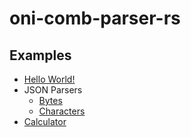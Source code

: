 # oni-comb-parser-rs


## Examples

- [Hello World!](/parser/examples/hello_world.rs)
- JSON Parsers
  - [Bytes](/parser/examples/json_byte.rs)
  - [Characters](/parser/examples/json_char.rs)
- [Calculator](/parser/examples/calculator.rs)
